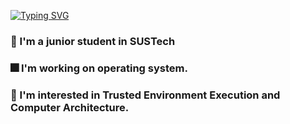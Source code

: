  [![Typing SVG](https://readme-typing-svg.demolab.com/?lines=✨+Welcome+to+JADDYK's+Github+✨ )](https://git.io/typing-svg) 
### 🔭 I'm a junior student in SUSTech
### :fireworks: I'm working on operating system.
### :dart: I'm interested in Trusted Environment Execution and Computer Architecture.

<!--
**JADDYK/JADDYK** is a ✨ _special_ ✨ repository because its `README.md` (this file) appears on your GitHub profile.

Here are some ideas to get you started:

- 🔭 I’m currently working on ...
- 🌱 I’m currently learning ...
- 👯 I’m looking to collaborate on ...
- 🤔 I’m looking for help with ...
- 💬 Ask me about ...
- 📫 How to reach me: ...
- 😄 Pronouns: ...
- ⚡ Fun fact: ...

[![Anurag's GitHub stats](https://github-readme-stats.vercel.app/api?username=JADDYK&count_private=true&show_icons=true&include_all_commits=true)](https://github.com/anuraghazra/github-readme-stats)
[![Top Langs](https://github-readme-stats.vercel.app/api/top-langs/?username=JADDYK&layout=compact&count_private=true&show_icons=true)](https://github.com/anuraghazra/github-readme-stats)

-->
